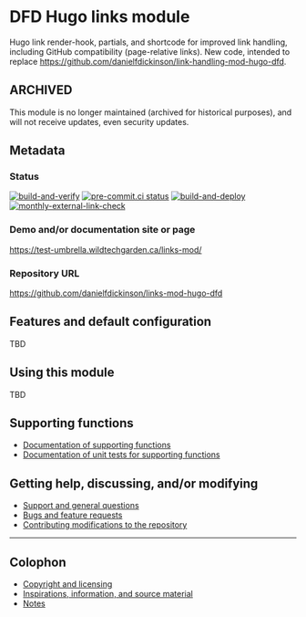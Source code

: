 # DFD Hugo links module

Hugo link render-hook, partials, and shortcode for improved link handling,
including GitHub compatibility (page-relative links). New code, intended to
replace <https://github.com/danielfdickinson/link-handling-mod-hugo-dfd>.

## ARCHIVED

This module is no longer maintained (archived for historical purposes), and will not receive updates, even security updates.

## Metadata

### Status

[![build-and-verify](https://github.com/danielfdickinson/links-mod-hugo-dfd/actions/workflows/build-and-verify.yml/badge.svg)](https://github.com/danielfdickinson/links-mod-hugo-dfd/actions/workflows/build-and-verify.yml)
[![pre-commit.ci
status](https://results.pre-commit.ci/badge/github/danielfdickinson/links-mod-hugo-dfd/main.svg)](https://results.pre-commit.ci/latest/github/danielfdickinson/links-mod-hugo-dfd/main)
[![build-and-deploy](https://github.com/danielfdickinson/links-mod-hugo-dfd/actions/workflows/build-and-deploy.yml/badge.svg)](https://github.com/danielfdickinson/links-mod-hugo-dfd/actions/workflows/build-and-deploy.yml)
[![monthly-external-link-check](https://github.com/danielfdickinson/links-mod-hugo-dfd/actions/workflows/monthly-external-link-check.yml/badge.svg)](https://github.com/danielfdickinson/links-mod-hugo-dfd/actions/workflows/monthly-external-link-check.yml)

### Demo and/or documentation site or page

<https://test-umbrella.wildtechgarden.ca/links-mod/>

### Repository URL

<https://github.com/danielfdickinson/links-mod-hugo-dfd>

## Features and default configuration

TBD

## Using this module

TBD

## Supporting functions

* [Documentation of supporting functions](docs/code-supporting_functions.md)
* [Documentation of unit tests for supporting
functions](docs/unit-tests-supporting_functions.md)

## Getting help, discussing, and/or modifying

* [Support and general questions](docs/SUPPORT.md)
* [Bugs and feature requests](docs/SUPPORT.md)
* [Contributing modifications to the repository](docs/CONTRIBUTING.md)

-------

## Colophon

* [Copyright and licensing](LICENSE)
* [Inspirations, information, and source material](docs/ACKNOWLEDGEMENTS.md)
* [Notes](docs/README-NOTES.md)
